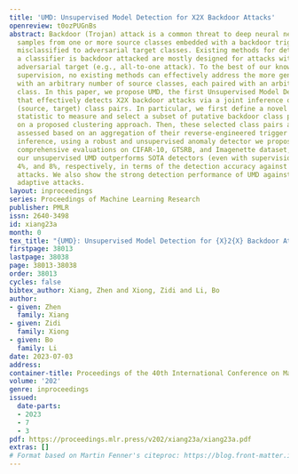 ```yaml
---
title: 'UMD: Unsupervised Model Detection for X2X Backdoor Attacks'
openreview: t0ozPUGnBs
abstract: Backdoor (Trojan) attack is a common threat to deep neural networks, where
  samples from one or more source classes embedded with a backdoor trigger will be
  misclassified to adversarial target classes. Existing methods for detecting whether
  a classifier is backdoor attacked are mostly designed for attacks with a single
  adversarial target (e.g., all-to-one attack). To the best of our knowledge, without
  supervision, no existing methods can effectively address the more general X2X attack
  with an arbitrary number of source classes, each paired with an arbitrary target
  class. In this paper, we propose UMD, the first Unsupervised Model Detection method
  that effectively detects X2X backdoor attacks via a joint inference of the adversarial
  (source, target) class pairs. In particular, we first define a novel transferability
  statistic to measure and select a subset of putative backdoor class pairs based
  on a proposed clustering approach. Then, these selected class pairs are jointly
  assessed based on an aggregation of their reverse-engineered trigger size for detection
  inference, using a robust and unsupervised anomaly detector we proposed. We conduct
  comprehensive evaluations on CIFAR-10, GTSRB, and Imagenette dataset, and show that
  our unsupervised UMD outperforms SOTA detectors (even with supervision) by 17%,
  4%, and 8%, respectively, in terms of the detection accuracy against diverse X2X
  attacks. We also show the strong detection performance of UMD against several strong
  adaptive attacks.
layout: inproceedings
series: Proceedings of Machine Learning Research
publisher: PMLR
issn: 2640-3498
id: xiang23a
month: 0
tex_title: "{UMD}: Unsupervised Model Detection for {X}2{X} Backdoor Attacks"
firstpage: 38013
lastpage: 38038
page: 38013-38038
order: 38013
cycles: false
bibtex_author: Xiang, Zhen and Xiong, Zidi and Li, Bo
author:
- given: Zhen
  family: Xiang
- given: Zidi
  family: Xiong
- given: Bo
  family: Li
date: 2023-07-03
address: 
container-title: Proceedings of the 40th International Conference on Machine Learning
volume: '202'
genre: inproceedings
issued:
  date-parts:
  - 2023
  - 7
  - 3
pdf: https://proceedings.mlr.press/v202/xiang23a/xiang23a.pdf
extras: []
# Format based on Martin Fenner's citeproc: https://blog.front-matter.io/posts/citeproc-yaml-for-bibliographies/
---
```

